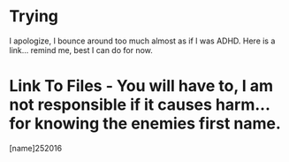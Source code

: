 # Trying
I apologize, I bounce around too much almost as if I was ADHD. Here is a link... remind me, best I can do for now.

# Link To Files - You will have to, I am not responsible if it causes harm... for knowing the enemies first name.
[name]252016
